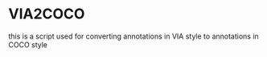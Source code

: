 # VIA2COCO
this is a script used for converting annotations in VIA style to annotations in COCO style
